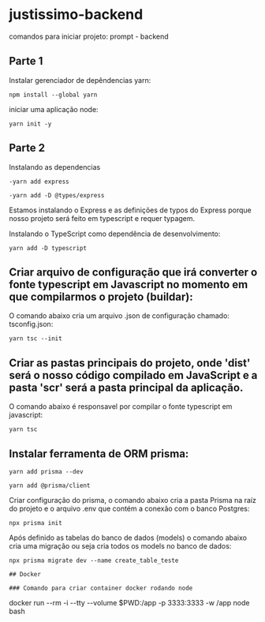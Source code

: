 # justissimo-backend


comandos para iniciar projeto: prompt - backend

## Parte 1
Instalar gerenciador de depêndencias yarn:<br>
```
npm install --global yarn
```

iniciar uma aplicação node:<br>
```
yarn init -y 
```

## Parte 2
Instalando as dependencias

```
-yarn add express 
```

```
-yarn add -D @types/express
```
Estamos instalando o Express e as definições de typos do Express porque nosso projeto será feito em typescript e requer
typagem.

Instalando o TypeScript como dependência de desenvolvimento:<br>
```
yarn add -D typescript
```

## Criar arquivo de configuração que irá converter o fonte typescript em Javascript no momento em que compilarmos o projeto (buildar):

O comando abaixo cria um arquivo .json de configuração chamado: tsconfig.json:<br>
```
yarn tsc --init
```

## Criar as pastas principais do projeto, onde 'dist' será o nosso código compilado em JavaScript e a pasta 'scr' será a pasta principal da aplicação.


O comando abaixo é responsavel por compilar o fonte typescript em javascript:

```
yarn tsc
```

## Instalar ferramenta de ORM prisma:

```
yarn add prisma --dev
```
```
yarn add @prisma/client
```

Criar configuração do prisma, o comando abaixo cria a pasta Prisma na raíz do projeto e o arquivo .env que contém a conexão com o banco Postgres:

```
npx prisma init
```

Após definido as tabelas do banco de dados (models) o comando abaixo cria uma migração ou seja cria todos os models no banco de dados:

```
npx prisma migrate dev --name create_table_teste

## Docker

### Comando para criar container docker rodando node

```
docker run --rm -i --tty --volume $PWD:/app -p 3333:3333 -w /app node bash
```